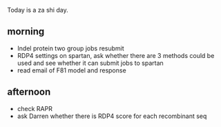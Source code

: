 Today is a za shi day. 


## morning
- Indel protein two group jobs resubmit
- RDP4 settings on spartan, ask whether there are 3 methods could be used and see whether it can submit jobs to spartan
- read email of F81 model and response


## afternoon
- check RAPR 
- ask Darren whether there is RDP4 score for each recombinant seq




